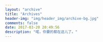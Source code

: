 ```yaml
---
layout: "archive"
title: "Archives"
header-img: "img/header_img/archive-bg.jpg"
comments: false
date: 2017-03-20 20:49:56
description: "喏，你要的都在这儿了。"
---
```

